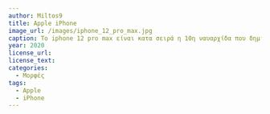 ```yaml
---
author: Miltos9
title: Apple iPhone 
image_url: /images/iphone_12_pro_max.jpg
caption: Το iphone 12 pro max είναι κατα σειρά η 10η ναυαρχίδα που δημιουργεί η εταιρεία (καθώς το 2,και το 9 δεν κυκλοφόρησαν ποτέ) και αποτελεί ενα σημείο αναφοράς στην εξέλιξη(τεχνολογική,υλική,κοστολογική) από την πρώτη στην τελευταία με την πάροδο 13ων χρόνων.
year: 2020 
license_url: 
license_text: 
categories:
  - Μορφές 
tags:
  - Apple
  - iPhone 
---
```

